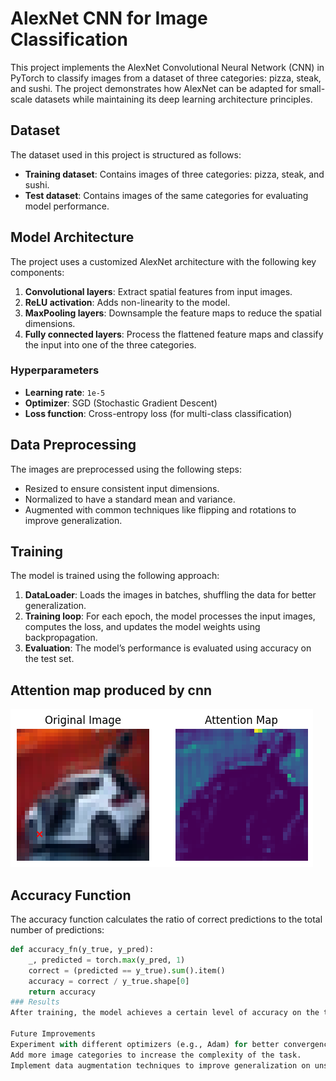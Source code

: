 # AlexNet CNN for Image Classification

This project implements the AlexNet Convolutional Neural Network (CNN) in PyTorch to classify images from a dataset of three categories: pizza, steak, and sushi. The project demonstrates how AlexNet can be adapted for small-scale datasets while maintaining its deep learning architecture principles.



## Dataset

The dataset used in this project is structured as follows:


- **Training dataset**: Contains images of three categories: pizza, steak, and sushi.
- **Test dataset**: Contains images of the same categories for evaluating model performance.

## Model Architecture

The project uses a customized AlexNet architecture with the following key components:
1. **Convolutional layers**: Extract spatial features from input images.
2. **ReLU activation**: Adds non-linearity to the model.
3. **MaxPooling layers**: Downsample the feature maps to reduce the spatial dimensions.
4. **Fully connected layers**: Process the flattened feature maps and classify the input into one of the three categories.

### Hyperparameters
- **Learning rate**: `1e-5`
- **Optimizer**: SGD (Stochastic Gradient Descent)
- **Loss function**: Cross-entropy loss (for multi-class classification)

## Data Preprocessing

The images are preprocessed using the following steps:
- Resized to ensure consistent input dimensions.
- Normalized to have a standard mean and variance.
- Augmented with common techniques like flipping and rotations to improve generalization.

## Training

The model is trained using the following approach:
1. **DataLoader**: Loads the images in batches, shuffling the data for better generalization.
2. **Training loop**: For each epoch, the model processes the input images, computes the loss, and updates the model weights using backpropagation.
3. **Evaluation**: The model’s performance is evaluated using accuracy on the test set.

## Attention map produced by cnn
![Attention](./output.png)

## Accuracy Function

The accuracy function calculates the ratio of correct predictions to the total number of predictions:
```python
def accuracy_fn(y_true, y_pred):
    _, predicted = torch.max(y_pred, 1)
    correct = (predicted == y_true).sum().item()
    accuracy = correct / y_true.shape[0]
    return accuracy
### Results
After training, the model achieves a certain level of accuracy on the test set, demonstrating its capability to classify images into pizza, steak, and sushi categories. Future work may include fine-tuning hyperparameters or experimenting with different architectures for improved results.

Future Improvements
Experiment with different optimizers (e.g., Adam) for better convergence.
Add more image categories to increase the complexity of the task.
Implement data augmentation techniques to improve generalization on unseen data.
